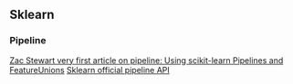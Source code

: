 ## Sklearn 
### Pipeline
[Zac Stewart very first article on pipeline: Using scikit-learn Pipelines and FeatureUnions](http://zacstewart.com/2014/08/05/pipelines-of-featureunions-of-pipelines.html)
[Sklearn official pipeline API](https://scikit-learn.org/stable/modules/compose.html)
